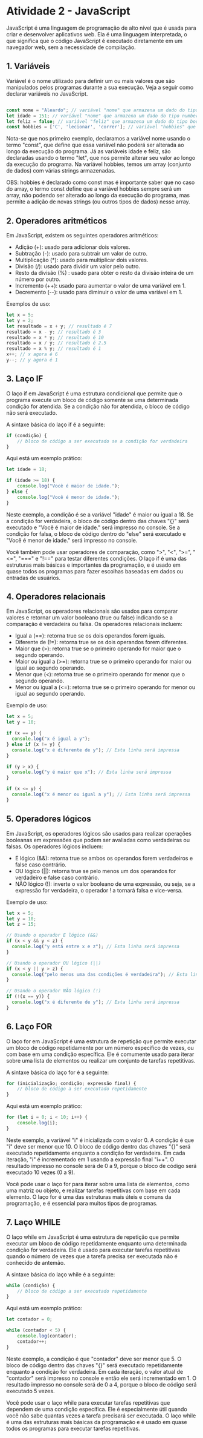 # Atividade 2 - JavaScript

JavaScript é uma linguagem de programação de alto nível que é usada para criar e desenvolver aplicativos web. Ela é uma linguagem interpretada, o que significa que o código JavaScript é executado diretamente em um navegador web, sem a necessidade de compilação.

## 1. Variáveis

Variável é o nome utilizado para definir um ou mais valores que são manipulados pelos programas durante a sua execução. Veja a seguir como declarar variáveis no JavaScript.

```javascript

const nome = "Aleardo"; // variável "nome" que armazena um dado do tipo string (texto)
let idade = 151; // variável "nome" que armazena um dado do tipo number
let feliz = false; // variável "feliz" que armazena um dado do tipo boolean (verdadeiro ou falso)
const hobbies = ['C', 'lecionar', 'correr']; // variável "hobbies" que é um array que armazena diversos hobbies que Aleardo gosta

```
Nota-se que nos primeiro exemplo, declaramos a variável nome usando o termo "const", que define que essa variável não poderá ser alterada ao longo da execução do programa.
Já as variáveis idade e feliz, são declaradas usando o termo "let", que nos permite alterar seu valor ao longo da execução do programa.
Na variável hobbies, temos um array (conjunto de dados) com várias strings armazenadas.

OBS: hobbies é declarado como const mas é importante saber que no caso do array, o termo const define que a variável hobbies sempre será um array, não podendo ser alterado ao longo da execução do programa, mas permite a adição de novas strings (ou outros tipos de dados) nesse array. 

## 2. Operadores aritméticos

Em JavaScript, existem os seguintes operadores aritméticos:

- Adição (+): usado para adicionar dois valores.
- Subtração (-): usado para subtrair um valor de outro.
- Multiplicação (*): usado para multiplicar dois valores.
- Divisão (/): usado para dividir um valor pelo outro.
- Resto da divisão (%) : usado para obter o resto da divisão inteira de um número por outro.
- Incremento (++): usado para aumentar o valor de uma variável em 1.
- Decremento (--): usado para diminuir o valor de uma variável em 1.

Exemplos de uso:

```javascript
let x = 5;
let y = 2;
let resultado = x + y; // resultado é 7
resultado = x - y; // resultado é 3
resultado = x * y; // resultado é 10
resultado = x / y; // resultado é 2.5
resultado = x % y; // resultado é 1
x++; // x agora é 6
y--; // y agora é 1
```

## 3. Laço IF

O laço if em JavaScript é uma estrutura condicional que permite que o programa execute um bloco de código somente se uma determinada condição for atendida. Se a condição não for atendida, o bloco de código não será executado.

A sintaxe básica do laço if é a seguinte:

```javascript
if (condição) {
    // bloco de código a ser executado se a condição for verdadeira
}
```

Aqui está um exemplo prático:
```javascript
let idade = 18;

if (idade >= 18) {
    console.log("Você é maior de idade.");
} else {
    console.log("Você é menor de idade.");
}
```

Neste exemplo, a condição é se a variável "idade" é maior ou igual a 18. Se a condição for verdadeira, o bloco de código dentro das chaves "{}" será executado e "Você é maior de idade." será impresso no console. Se a condição for falsa, o bloco de código dentro do "else" será executado e "Você é menor de idade." será impresso no console.

Você também pode usar operadores de comparação, como ">", "<", ">=", "<=", "===" e "!==" para testar diferentes condições. O laço if é uma das estruturas mais básicas e importantes da programação, e é usado em quase todos os programas para fazer escolhas baseadas em dados ou entradas de usuários.

## 4. Operadores relacionais

Em JavaScript, os operadores relacionais são usados para comparar valores e retornar um valor booleano (true ou false) indicando se a comparação é verdadeira ou falsa. Os operadores relacionais incluem:

- Igual a (==): retorna true se os dois operandos forem iguais.
- Diferente de (!=): retorna true se os dois operandos forem diferentes.
- Maior que (>): retorna true se o primeiro operando for maior que o segundo operando.
- Maior ou igual a (>=): retorna true se o primeiro operando for maior ou igual ao segundo operando.
- Menor que (<): retorna true se o primeiro operando for menor que o segundo operando.
- Menor ou igual a (<=): retorna true se o primeiro operando for menor ou igual ao segundo operando.

Exemplo de uso:

```javascript
let x = 5;
let y = 10;

if (x == y) {
  console.log("x é igual a y");
} else if (x != y) {
  console.log("x é diferente de y"); // Esta linha será impressa
}

if (y > x) {
  console.log("y é maior que x"); // Esta linha será impressa
}

if (x <= y) {
  console.log("x é menor ou igual a y"); // Esta linha será impressa
}
```

## 5. Operadores lógicos

Em JavaScript, os operadores lógicos são usados para realizar operações booleanas em expressões que podem ser avaliadas como verdadeiras ou falsas. Os operadores lógicos incluem:

- E lógico (&&): retorna true se ambos os operandos forem verdadeiros e false caso contrário.
- OU lógico (||): retorna true se pelo menos um dos operandos for verdadeiro e false caso contrário.
- NÃO lógico (!): inverte o valor booleano de uma expressão, ou seja, se a expressão for verdadeira, o operador ! a tornará falsa e vice-versa.

Exemplo de uso:

```javascript
let x = 5;
let y = 10;
let z = 15;

// Usando o operador E lógico (&&)
if (x < y && y < z) {
  console.log("y está entre x e z"); // Esta linha será impressa
}

// Usando o operador OU lógico (||)
if (x < y || y > z) {
  console.log("pelo menos uma das condições é verdadeira"); // Esta linha será impressa
}

// Usando o operador NÃO lógico (!)
if (!(x == y)) {
  console.log("x é diferente de y"); // Esta linha será impressa
}
```

## 6. Laço FOR

O laço for em JavaScript é uma estrutura de repetição que permite executar um bloco de código repetidamente por um número específico de vezes, ou com base em uma condição específica. Ele é comumente usado para iterar sobre uma lista de elementos ou realizar um conjunto de tarefas repetitivas.

A sintaxe básica do laço for é a seguinte:

```javascript
for (inicialização; condição; expressão final) {
    // bloco de código a ser executado repetidamente
}
```

Aqui está um exemplo prático:

```javascript
for (let i = 0; i < 10; i++) {
    console.log(i);
}
```

Neste exemplo, a variável "i" é inicializada com o valor 0. A condição é que "i" deve ser menor que 10. O bloco de código dentro das chaves "{}" será executado repetidamente enquanto a condição for verdadeira. Em cada iteração, "i" é incrementado em 1 usando a expressão final "i++". O resultado impresso no console será de 0 a 9, porque o bloco de código será executado 10 vezes (0 a 9).

Você pode usar o laço for para iterar sobre uma lista de elementos, como uma matriz ou objeto, e realizar tarefas repetitivas com base em cada elemento. O laço for é uma das estruturas mais úteis e comuns da programação, e é essencial para muitos tipos de programas.

## 7. Laço WHILE

O laço while em JavaScript é uma estrutura de repetição que permite executar um bloco de código repetidamente enquanto uma determinada condição for verdadeira. Ele é usado para executar tarefas repetitivas quando o número de vezes que a tarefa precisa ser executada não é conhecido de antemão.

A sintaxe básica do laço while é a seguinte:

```javascript
while (condição) {
    // bloco de código a ser executado repetidamente
}
```

Aqui está um exemplo prático:

```javascript
let contador = 0;

while (contador < 5) {
    console.log(contador);
    contador++;
}
```

Neste exemplo, a condição é que "contador" deve ser menor que 5. O bloco de código dentro das chaves "{}" será executado repetidamente enquanto a condição for verdadeira. Em cada iteração, o valor atual de "contador" será impresso no console e então ele será incrementado em 1. O resultado impresso no console será de 0 a 4, porque o bloco de código será executado 5 vezes.

Você pode usar o laço while para executar tarefas repetitivas que dependem de uma condição específica. Ele é especialmente útil quando você não sabe quantas vezes a tarefa precisará ser executada. O laço while é uma das estruturas mais básicas da programação e é usado em quase todos os programas para executar tarefas repetitivas.